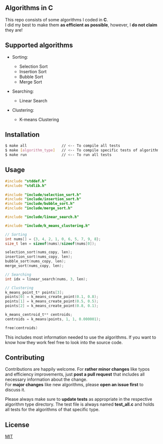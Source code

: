 ## Algorithms in C

This repo consists of some algorithms I coded in **C**.  
I did my best to make them **as efficient as possible**, however, I **do not claim** they are!

## Supported algorithms

- Sorting:
    - Selection Sort
    - Insertion Sort
    - Bubble Sort
    - Merge Sort


- Searching:
    - Linear Search

- Clustering:
    - K-means Clustering

## Installation

```bash
$ make all                // <-- To compile all tests
$ make [algorithm_type]   // <-- To compile specific tests of algorithm types, e.g. sorting, searching, ...
$ make run                // <-- To run all tests
```

## Usage

```c
#include "stddef.h"
#include "stdlib.h"                               
                                                     
#include "include/selection_sort.h"                 
#include "include/insertion_sort.h"
#include "include/bubble_sort.h"
#include "include/merge_sort.h"

#include "include/linear_search.h"

#include "include/k_means_clustering.h"

// Sorting
int nums[] = {3, 4, 2, 1, 0, 6, 5, 7, 9, 8};
size_t len = sizeof(nums)/sizeof(nums[0]);

selection_sort(nums_copy, len);
insertion_sort(nums_copy, len);
bubble_sort(nums_copy, len);
merge_sort(nums_copy, len);

// Searching
int idx = linear_search(nums, 3, len);

// Clustering
k_means_point_t* points[3];
points[0] = k_means_create_point(0.1, 0.8);
points[1] = k_means_create_point(0.5, 0.5);
points[2] = k_means_create_point(0.8, 0.1);

k_means_centroid_t** centroids;
centroids = k_means(points, 1, 1, 0.000001);

free(centroids)
```
This includes most information needed to use the algorithms. If you want to know how they work feel free to look into the source code.

## Contributing
Contributions are happily welcome. For **rather minor changes** like typos and efficiency improvements, just **post a pull request** that includes all necessary information about the change.  
For **major changes** like new algorithms, please **open an issue first** to discuss it.

Please always make sure to **update tests** as appropriate in the respective algorithm type directory. The test file is always named **test_all.c** and holds all tests for the algorithms of that specific type.

## License
[MIT](https://choosealicense.com/licenses/mit/)